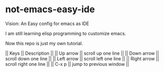 not-emacs-easy-ide
==============

Vision: An Easy config for emacs as IDE
  
I am still learning elisp programming to customize emacs.
  
Now this repo is just my own tutorial.

|| Keys || Description ||
|| Up arrow || scroll up one line ||
|| Down arrow || scroll down one line ||
|| Left arrow || scroll left one line ||
|| Right arrow || scroll right one line ||
|| C-x p || jump to previous window ||
